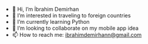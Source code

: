 - 👋 Hi, I’m İbrahim Demirhan
- 👀 I’m interested in traveling to foreign countries
- 🌱 I’m currently learning Python
- 💞️ I’m looking to collaborate on my mobile app idea
- 📫 How to reach me: ibrahimdemirhann@gmail.com

